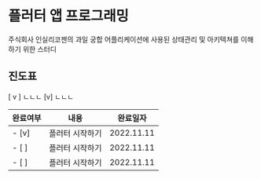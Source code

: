 # 플러터 앱 프로그래밍

주식회사 인실리코젠의 과일 궁합 어플리케이션에 사용된 상태관리 및 아키텍쳐를 이해하기 위한 스터디

## 진도표

[ v ] ㄴㄴㄴ
[v] ㄴㄴㄴ

|완료여부|내용|완료일자|
|------|---|---|
| - [v] |플러터 시작하기|2022.11.11|
| - [ ] |플러터 시작하기|2022.11.11|
| - [ ] |플러터 시작하기|2022.11.11|
